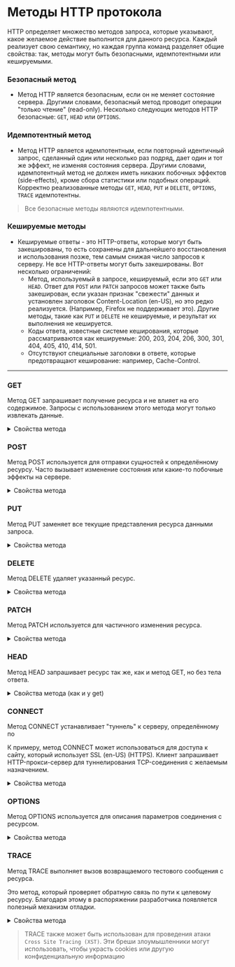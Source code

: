 # Методы HTTP протокола
HTTP определяет множество методов запроса, которые указывают, какое желаемое действие выполнится для данного ресурса. Каждый реализует свою семантику, но каждая группа команд разделяет общие свойства: так, методы могут быть безопасными, идемпотентными или кешируемыми.

### Безопасный метод
- Метод HTTP является безопасным, если он не меняет состояние сервера. Другими словами, безопасный метод проводит операции "только чтение" (read-only). Несколько следующих методов HTTP безопасные: `GET`, `HEAD` или `OPTIONS`.
### Идемпотентный метод
- Метод HTTP является идемпотентным, если повторный идентичный запрос, сделанный один или несколько раз подряд, дает один и тот же эффект, не изменяя состояния сервера. Другими словами, идемпотентный метод не должен иметь никаких побочных эффектов (side-effects), кроме сбора статистики или подобных операций. Корректно реализованные методы `GET`, `HEAD`, `PUT` и `DELETE`, `OPTIONS`, `TRACE` идемпотентны.
> Все безопасные методы являются идемпотентными.
### Кешируемые методы
- Кешируемые ответы - это HTTP-ответы, которые могут быть закешированы, то есть сохранены для дальнейшего восстановления и использования позже, тем самым снижая число запросов к серверу. Не все HTTP-ответы могут быть закешированы. Вот несколько ограничений:
    - Метод, используемый в запросе, кешируемый, если это `GET` или `HEAD`. Ответ для `POST` или `PATCH` запросов может также быть закеширован, если указан признак "свежести" данных и установлен заголовок Content-Location (en-US), но это редко реализуется. (Например, Firefox не поддерживает это). Другие методы, такие как `PUT` и `DELETE` не кешируемые, и результат их выполнения не кешируется.
    - Коды ответа, известные системе кеширования, которые рассматриваются как кешируемые: 200, 203, 204, 206, 300, 301, 404, 405, 410, 414, 501.
    - Отсутствуют специальные заголовки в ответе, которые предотвращают кеширование: например, Cache-Control.

******

### GET
Метод GET запрашивает получение ресурса и не влияет на его содержимое. Запросы с использованием этого метода могут только извлекать данные.

<details>
    <summary>Свойства метода</summary>

    * Сохраняются куки
    * Сохраняется кеш
    * Идемпотентный
    * Защита данных: низкая (данные видны в URL)
    * Безопасный: не изменяет состояния сервера
    * Ограничение запроса на 2048 символов (URL не может быть длиннее)
    * Ограничение запроса на символы ASCII

</details>


### POST
Метод POST используется для отправки сущностей к определённому ресурсу. Часто вызывает изменение состояния или какие-то побочные эффекты на сервере.

<details>
    <summary>Свойства метода</summary>

    * Не сохраняются куки
    * Cохраняется кеш (только если указан признак "свежести" данных и установлен заголовок `Content-Location` (en-US))
    * Не идемпотентный
    * Защита данных: есть.
    * Не безопасный: изменяет состояния сервера
    * Нет ограничений в длине запроса
    * Нет ограничений по типу данных

</details>

### PUT
Метод PUT заменяет все текущие представления ресурса данными запроса.

<details>
    <summary>Свойства метода</summary>

    * Не сохраняются куки
    * Не сохраняется кеш
    * Идемпотентный
    * Защита данных: есть.
    * Не безопасный: изменяет состояния сервера
    * Нет ограничений в длине запроса
    * Нет ограничений по типу данных

</details>

### DELETE
Метод DELETE удаляет указанный ресурс.

<details>
    <summary>Свойства метода</summary>

    * Не сохраняется кеш
    * Не сохраняются куки
    * Идемпотентный
    * Защита данных: есть.
    * Не безопасный: изменяет состояния сервера (хотя после каждого вызова DELETE то же самое, хоть ответы разные)

</details>

### PATCH
Метод PATCH используется для частичного изменения ресурса.
<details>
    <summary>Свойства метода</summary>

    * Cохраняется кеш (только если указан признак "свежести" данных и установлен заголовок `Content-Location` (en-US))
    * Не сохраняются куки
    * Не идемпотентный
    * Защита данных: есть.
    * Безопасный с точки зрения сохранности данных
    * Не безопасный: изменяет состояния сервера

</details>

### HEAD
Метод HEAD запрашивает ресурс так же, как и метод GET, но без тела ответа.

<details>
    <summary>Свойства метода (как и у get)</summary>

    * Сохраняются куки
    * Сохраняется кеш
    * Идемпотентный
    * Защита данных: низкая (данные видны в URL)
    * Безопасный: не изменяет состояния сервера
    * Ограничение запроса на 2048 символов (URL не может быть длиннее)
    * Ограничение запроса на символы ASCII

</details>

### CONNECT
Метод CONNECT устанавливает "туннель" к серверу, определённому по

К примеру, метод CONNECT может использоваться для доступа к сайту, который использует SSL (en-US) (HTTPS). Клиент запрашивает HTTP-прокси-сервер для туннелирования TCP-соединения с желаемым назначением.

<details>
    <summary>Свойства метода</summary>

    * Не сохраняются куки
    * Не сохраняется кеш
    * Не идемпотентный
    * Не безопасный: изменяет состояния сервера

</details>

### OPTIONS
Метод OPTIONS используется для описания параметров соединения с ресурсом.
<details>
    <summary>Свойства метода</summary>

    * Не сохраняются куки
    * Не сохраняется кеш
    * Идемпотентный
    * Безопасный: не изменяет состояния сервера

</details>

### TRACE
Метод TRACE выполняет вызов возвращаемого тестового сообщения с ресурса.

Это метод, который проверяет обратную связь по пути к целевому ресурсу. Благодаря этому в распоряжении разработчика появляется полезный механизм отладки.

<details>
    <summary>Свойства метода</summary>

    * Не сохраняется кеш
    * Не сохраняются куки
    * Идемпотентный
    * Защита данных: низкая
    * Безопасный с точки зрения состояния сервера

</details>

> TRACE также может быть использован для проведения атаки `Cross Site Tracing (XST)`. Эти бреши злоумышленники могут использовать, чтобы украсть cookies или другую конфиденциальную информацию
